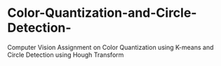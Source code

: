 # Color-Quantization-and-Circle-Detection-
Computer Vision Assignment on Color Quantization using K-means and Circle Detection using Hough Transform
